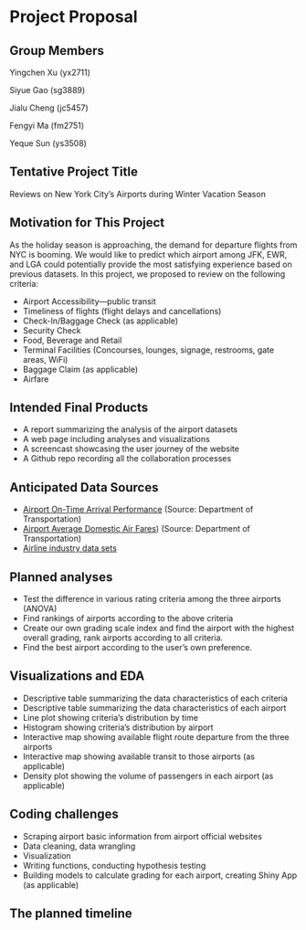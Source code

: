 Project Proposal
================

## Group Members

Yingchen Xu (yx2711)

Siyue Gao (sg3889)

Jialu Cheng (jc5457)

Fengyi Ma (fm2751)

Yeque Sun (ys3508)

## Tentative Project Title

Reviews on New York City’s Airports during Winter Vacation Season

## Motivation for This Project

As the holiday season is approaching, the demand for departure flights
from NYC is booming. We would like to predict which airport among JFK,
EWR, and LGA could potentially provide the most satisfying experience
based on previous datasets. In this project, we proposed to review on
the following criteria:

-   Airport Accessibility—public transit
-   Timeliness of flights (flight delays and cancellations)
-   Check-In/Baggage Check (as applicable)
-   Security Check
-   Food, Beverage and Retail
-   Terminal Facilities (Concourses, lounges, signage, restrooms, gate
    areas, WiFi)
-   Baggage Claim (as applicable)
-   Airfare

## Intended Final Products

-   A report summarizing the analysis of the airport datasets
-   A web page including analyses and visualizations
-   A screencast showcasing the user journey of the website
-   A Github repo recording all the collaboration processes

## Anticipated Data Sources

-   [Airport On-Time Arrival
    Performance](https://www.transtats.bts.gov/OT_Delay/OT_DelayCause1.asp)
    (Source: Department of Transportation)
-   [Airport Average Domestic Air
    Fares](https://transtats.bts.gov/AIRFARES/)) (Source: Department of
    Transportation)
-   [Airline industry data
    sets](https://jblevins.org/notes/airline-data)

## Planned analyses

-   Test the difference in various rating criteria among the three
    airports (ANOVA)
-   Find rankings of airports according to the above criteria
-   Create our own grading scale index and find the airport with the
    highest overall grading, rank airports according to all criteria.
-   Find the best airport according to the user’s own preference.

## Visualizations and EDA

-   Descriptive table summarizing the data characteristics of each
    criteria
-   Descriptive table summarizing the data characteristics of each
    airport
-   Line plot showing criteria’s distribution by time
-   Histogram showing criteria’s distribution by airport
-   Interactive map showing available flight route departure from the
    three airports
-   Interactive map showing available transit to those airports (as
    applicable)
-   Density plot showing the volume of passengers in each airport (as
    applicable)

## Coding challenges

-   Scraping airport basic information from airport official websites
-   Data cleaning, data wrangling
-   Visualization
-   Writing functions, conducting hypothesis testing
-   Building models to calculate grading for each airport, creating
    Shiny App (as applicable)

## The planned timeline
